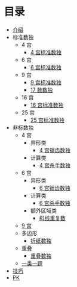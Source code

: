 # 目录

* [介绍](README.md)
* 标准数独
  * 4 宫
    * [4 宫标准数独](标准数独/4%20宫/4%20宫标准数独.md)
  * 6 宫
    * [6 宫标准数独](标准数独/6%20宫/6%20宫标准数独.md)
  * 9 宫
    * [9 宫标准数独](标准数独/9%20宫/9%20宫标准数独.md)
    * [17 数数独](标准数独/9%20宫/17%20数数独.md)
  * 16 宫
    * [16 宫标准数独](标准数独/16%20宫/16%20宫标准数独.md)
  * 25 宫
    * [25 宫标准数独](标准数独/25%20宫/25%20宫标准数独.md)
* 非标数独
  * 4 宫
    * 异形类
      * [4 宫锯齿数独](非标数独/4%20宫/异形类/4%20宫锯齿数独.md)
    * 计算类
      * [4 宫杀手数独](非标数独/4%20宫/计算类/4%20宫杀手数独.md)
  * 6 宫
    * 异形类
      * [6 宫锯齿数独](非标数独/6%20宫/异形类/6%20宫锯齿数独.md)
    * 计算类
      * [6 宫杀手数独](非标数独/6%20宫/计算类/6%20宫杀手数独.md)
    * 额外区域类
      * [斜线重复数](非标数独/6%20宫/额外区域类/斜线重复数.md)
  * [9 宫](非标数独/9%20宫/9%20宫非标数独.md)
  * 多边形
    * [折纸数独](非标数独/多边形/折纸数独.md)
  * 重叠
    * [重叠数独](非标数独/重叠/重叠数独.md)
  * [一类一题](非标数独/一类一题.md)
* [技巧](技巧.md)
* [PK](PK.md)


